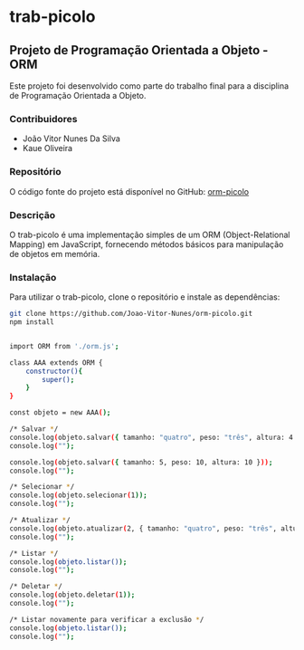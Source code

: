 # trab-picolo

## Projeto de Programação Orientada a Objeto - ORM

Este projeto foi desenvolvido como parte do trabalho final para a disciplina de Programação Orientada a Objeto.

### Contribuidores

- João Vitor Nunes Da Silva
- Kaue Oliveira

### Repositório

O código fonte do projeto está disponível no GitHub: [orm-picolo](https://github.com/Joao-Vitor-Nunes/orm-picolo)

### Descrição

O trab-picolo é uma implementação simples de um ORM (Object-Relational Mapping) em JavaScript, fornecendo métodos básicos para manipulação de objetos em memória.

### Instalação

Para utilizar o trab-picolo, clone o repositório e instale as dependências:

```bash
git clone https://github.com/Joao-Vitor-Nunes/orm-picolo.git
npm install


import ORM from './orm.js';

class AAA extends ORM {
    constructor(){
        super();
    }
}

const objeto = new AAA();

/* Salvar */
console.log(objeto.salvar({ tamanho: "quatro", peso: "três", altura: 4 }));
console.log("");

console.log(objeto.salvar({ tamanho: 5, peso: 10, altura: 10 }));
console.log("");

/* Selecionar */
console.log(objeto.selecionar(1));
console.log("");

/* Atualizar */
console.log(objeto.atualizar(2, { tamanho: "quatro", peso: "três", altura: 4 }));
console.log("");

/* Listar */
console.log(objeto.listar());
console.log("");

/* Deletar */
console.log(objeto.deletar(1));
console.log("");

/* Listar novamente para verificar a exclusão */
console.log(objeto.listar());
console.log("");
